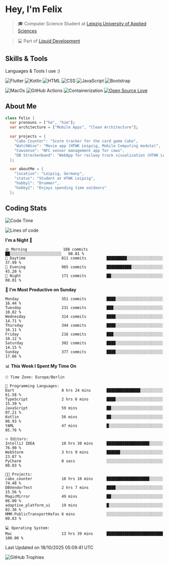 # Hey, I'm Felix 
<!--
[![GitHub followers](https://img.shields.io/github/followers/flixcoo?style=social)](https://github.com/flixcoo)
[![GitHub stars](https://img.shields.io/github/stars/flixcoo?style=social)](https://github.com/flixcoo)
-->

> 🎓 Computer Science Student at [Leipzig University of Applied Sciences](https://htwk-leipzig.de)

>  💻 Part of [Liquid Development](https://github.com/LiquidDevelopmentDE)

<!-- ![Felix's GitHub stats](https://github-readme-stats.vercel.app/api?username=flixcoo&show_icons=true&theme=radical) -->
## Skills & Tools
Languages & Tools I use :)

![Flutter](https://img.shields.io/badge/Multi--Platform-Flutter-informational?style=flat&color=027DFD&logo=flutter&logoColor=027DFD)
![Kotlin](https://img.shields.io/badge/Android-Kotlin-informational?style=flat&color=7F52FF&logo=kotlin&logoColor=7F52FF)
![HTML](https://img.shields.io/badge/Web-HTML5-informational?style=flat&color=E34F26&logo=html5&logoColor=E34F26)
![CSS](https://img.shields.io/badge/Web-CSS3-informational?style=flat&color=F43059&logo=css&logoColor=F43059)
![JavaScript](https://img.shields.io/badge/Web-JavaScript-informational?style=flat&logo=javascript&color=F7DF1E)
![Bootstrap](https://img.shields.io/badge/Web-Bootstrap_5-informational?style=flat&color=7952B3&logo=bootstrap&logoColor=7952B3)

![MacOs](https://img.shields.io/badge/System-MacOS-informational?style=flat&logo=apple&logoColor=FFFFFF&color=222)
![GitHub Actions](https://img.shields.io/badge/CI/CD-GitHub_Actions-informational?style=flat&color=DD5D20&logo=github-actions&logoColor=DD5D20)
![Containerization](https://img.shields.io/badge/Containerization-Docker-informational?style=flat&color=2496ED&logo=docker&logoColor=2496ED)
[![Open Source Love](https://badges.frapsoft.com/os/v1/open-source.svg?v=102)](https://github.com/ellerbrock/open-source-badge/)

## About Me

```dart
class Felix {
  var pronouns = ["he", "him"];
  var architecture = ["Mobile Apps", "Clean Architecture"];

  var projects = {
    "Cabo Counter": "Score tracker for the card game Cabo",
    "WatchWise": "Movie app (HTWK Leipzig, Mobile Computing module)",
    "Cowsense": "NFC sensor management app for cows",
    "DB Streckenband": "WebApp for railway track visualization (HTWK Leipzig, Software Project module)"
  };

  var aboutMe = {
    "location": "Leipzig, Germany",
    "status": "Student at HTWK Leipzig",
    "hobby1": "Drummer",
    "hobby2": "Enjoys spending time outdoors"
  };
```

## Coding Stats
<!--START_SECTION:waka-->
![Code Time](http://img.shields.io/badge/Code%20Time-336%20hrs%2010%20mins-blue)

![Lines of code](https://img.shields.io/badge/From%20Hello%20World%20I%27ve%20Written-291.8%20thousand%20lines%20of%20code-blue)

**I'm a Night 🦉** 

```text
🌞 Morning                188 commits         ██░░░░░░░░░░░░░░░░░░░░░░░   08.81 % 
🌆 Daytime                811 commits         █████████░░░░░░░░░░░░░░░░   37.99 % 
🌃 Evening                965 commits         ███████████░░░░░░░░░░░░░░   45.20 % 
🌙 Night                  171 commits         ██░░░░░░░░░░░░░░░░░░░░░░░   08.01 % 
```
📅 **I'm Most Productive on Sunday** 

```text
Monday                   351 commits         ████░░░░░░░░░░░░░░░░░░░░░   16.44 % 
Tuesday                  231 commits         ███░░░░░░░░░░░░░░░░░░░░░░   10.82 % 
Wednesday                314 commits         ████░░░░░░░░░░░░░░░░░░░░░   14.71 % 
Thursday                 344 commits         ████░░░░░░░░░░░░░░░░░░░░░   16.11 % 
Friday                   216 commits         ███░░░░░░░░░░░░░░░░░░░░░░   10.12 % 
Saturday                 302 commits         ████░░░░░░░░░░░░░░░░░░░░░   14.15 % 
Sunday                   377 commits         ████░░░░░░░░░░░░░░░░░░░░░   17.66 % 
```


📊 **This Week I Spent My Time On** 

```text
🕑︎ Time Zone: Europe/Berlin

💬 Programming Languages: 
Dart                     8 hrs 24 mins       ███████████████░░░░░░░░░░   61.58 % 
TypeScript               2 hrs 6 mins        ████░░░░░░░░░░░░░░░░░░░░░   15.39 % 
JavaScript               59 mins             ██░░░░░░░░░░░░░░░░░░░░░░░   07.21 % 
Kotlin                   56 mins             ██░░░░░░░░░░░░░░░░░░░░░░░   06.93 % 
YAML                     47 mins             █░░░░░░░░░░░░░░░░░░░░░░░░   05.76 % 

🔥 Editors: 
IntelliJ IDEA            10 hrs 30 mins      ███████████████████░░░░░░   76.90 % 
WebStorm                 3 hrs 9 mins        ██████░░░░░░░░░░░░░░░░░░░   23.07 % 
PyCharm                  0 secs              ░░░░░░░░░░░░░░░░░░░░░░░░░   00.03 % 

🐱‍💻 Projects: 
cabo_counter             10 hrs 10 mins      ███████████████████░░░░░░   74.48 % 
DBVendorTest             2 hrs 7 mins        ████░░░░░░░░░░░░░░░░░░░░░   15.56 % 
MagicMirror              49 mins             ██░░░░░░░░░░░░░░░░░░░░░░░   06.00 % 
adaptive_platform_ui     19 mins             █░░░░░░░░░░░░░░░░░░░░░░░░   02.36 % 
MMM-PublicTransportHafas 6 mins              ░░░░░░░░░░░░░░░░░░░░░░░░░   00.83 % 

💻 Operating System: 
Mac                      13 hrs 39 mins      █████████████████████████   100.00 % 
```


 Last Updated on 18/10/2025 05:09:41 UTC
<!--END_SECTION:waka-->

![GitHub Trophies](https://github-profile-trophy.vercel.app/?username=flixcoo&theme=onedark&row=1)
